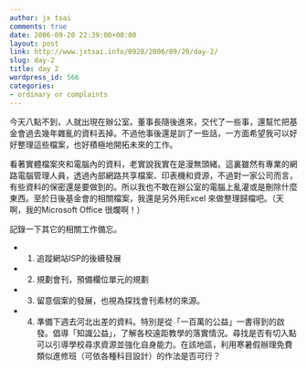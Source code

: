 ```yaml
---
author: jx tsai
comments: true
date: 2006-09-20 22:39:00+00:00
layout: post
link: http://www.jxtsai.info/0928/2006/09/20/day-2/
slug: day-2
title: day 2
wordpress_id: 566
categories:
- ordinary or complaints
---
```


今天八點不到，人就出現在辦公室。董事長隨後進來，交代了一些事，還幫忙把基金會過去幾年雜亂的資料丟掉。不過他事後還是訓了一些話，一方面希望我可以好好整理這些檔案，也好積極地開拓未來的工作。  
  
看著實體檔案夾和電腦內的資料，老實說我實在是漫無頭緒。這裏雖然有專業的網路電腦管理人員，透過內部網路共享檔案、印表機和資源，不過對一家公司而言，有些資料的保密還是要做到的。所以我也不敢在辦公室的電腦上亂灌或是刪除什麼東西。至於日後基金會的相關檔案，我還是另外用Excel 來做整理歸檔吧。（天啊，我的Microsoft Office 很爛啊！）  
  
記錄一下其它的相關工作備忘。  
  

* 1. 追蹤網站ISP的後續發展
  

* 2. 規劃會刊，預備欄位單元的規劃
  

* 3. 留意個案的發展，也視為探找會刊素材的來源。
  

* 4. 準備下週去河北出差的資料。特別是從「一百萬的公益」一書得到的啟發。倡導「知識公益」，了解各校遠距教學的落實情況。尋找是否有切入點可以引導學校尋求資源並強化自身能力。在該地區，利用寒暑假辦理免費類似進修班（可依各種科目設計）的作法是否可行？
